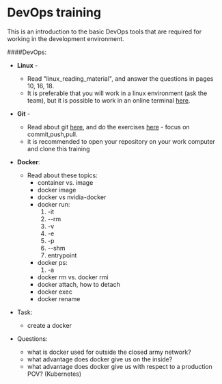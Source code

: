 # DevOps training
This is an introduction to the basic DevOps tools that are required for working in the development environment.

####DevOps:
 - **Linux** - 
    - Read "linux_reading_material", and answer the questions in pages 10, 16, 18.
    - It is preferable that you will work in a linux environment (ask the team), but it is possible to work in an online terminal [here](https://bellard.org/jslinux/vm.html?url=https://bellard.org/jslinux/buildroot-x86.cfg).
 
 - **Git** - 
    - Read about git [here](https://www.atlassian.com/git/tutorials), and do the exercises [here](https://learngitbranching.js.org/) - focus on commit,push,pull.
    - it is recommended to open your repository on your work computer and clone this training
    
 - **Docker**:
     - Read about these topics:
        - container vs. image
        - docker image
        - docker vs nvidia-docker
        - docker run:
	        1. -it
	        2. --rm
	        3. -v
	        4. -e
	        5. -p
	        6. --shm
	        7. entrypoint
        - docker ps:
	         1. -a
        - docker rm vs. docker rmi
        - docker attach, how to detach
        - docker exec
        - docker rename<br>
- Task:
    - create a docker
 - Questions:
    - what is docker used for outside the closed army network?
    - what advantage does docker give us on the inside?
    - what advantage does docker give us with respect to a production POV? (Kubernetes)